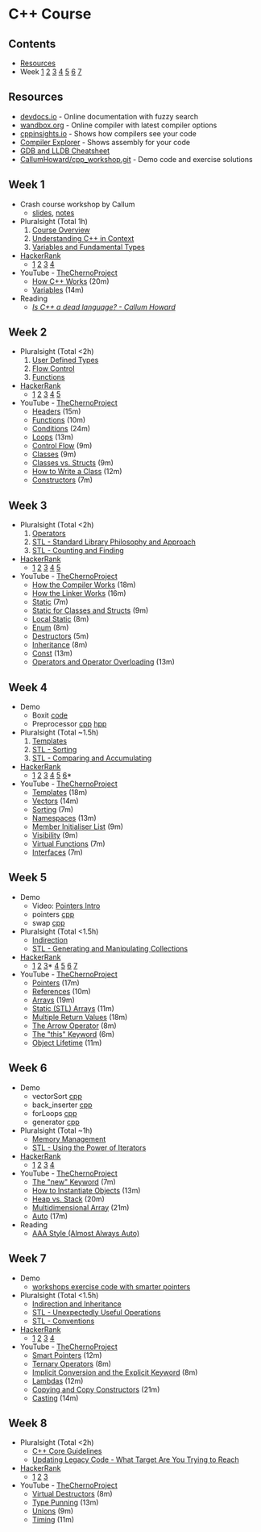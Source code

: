 C++ Course
==========

Contents
--------
- [Resources](#resources)
- Week
  [1](#week-1)
  [2](#week-2)
  [3](#week-3)
  [4](#week-4)
  [5](#week-5)
  [6](#week-6)
  [7](#week-7)

Resources
---------
- [devdocs.io](https://devdocs.io/cpp) - Online documentation with fuzzy search
- [wandbox.org](https://wandbox.org) - Online compiler with latest compiler options
- [cppinsights.io](https://cppinsights.io) - Shows how compilers see your code
- [Compiler Explorer](https://godbolt.org) - Shows assembly for your code
- [GDB and LLDB Cheatsheet](https://developer.apple.com/library/archive/documentation/IDEs/Conceptual/gdb_to_lldb_transition_guide/document/lldb-command-examples.html)
- [CallumHoward/cpp_workshop.git](https://github.com/CallumHoward/cpp_workshop) - Demo code and exercise solutions

Week 1
------
- Crash course workshop by Callum
    - [slides](https://hackmd.io/p/S1WA-y7vE#/), [notes](https://hackmd.io/s/S1WA-y7vE)
- Pluralsight (Total 1h)
    1. [Course Overview](https://app.pluralsight.com/player?course=cplusplus-fundamentals-c17&author=kate-gregory&name=be2f2941-118c-4a30-ab60-6eab6b788c19&clip=0&mode=live)
    2. [Understanding C++ in Context](https://app.pluralsight.com/player?course=cplusplus-fundamentals-c17&author=kate-gregory&name=47086895-ee44-46a7-9ed9-5341b623acae&clip=0&mode=live)
    4. [Variables and Fundamental Types](https://app.pluralsight.com/player?course=cplusplus-fundamentals-c17&author=kate-gregory&name=d446663a-7606-432a-b6d8-b9f19b8ee8b6&clip=0&mode=live)
- [HackerRank](https://www.hackerrank.com/domains/cpp)
    - [1](https://www.hackerrank.com/challenges/cpp-hello-world)
      [2](https://www.hackerrank.com/challenges/cpp-input-and-output)
      [3](https://www.hackerrank.com/challenges/c-tutorial-basic-data-types)
      [4](https://www.hackerrank.com/challenges/c-tutorial-conditional-if-else)
- YouTube - [TheChernoProject](https://www.youtube.com/playlist?list=PLlrATfBNZ98dudnM48yfGUldqGD0S4FFb)
    - [How C++ Works](https://www.youtube.com/watch?v=SfGuIVzE_Os&t=61s&list=PLlrATfBNZ98dudnM48yfGUldqGD0S4FFb&index=6) (20m)
    - [Variables](https://youtu.be/zB9RI8_wExo) (14m)
- Reading
    - [_Is C++ a dead language? - Callum Howard_](https://github.com/CallumHoward/cpp_workshop/blob/master/w01/blog01.md)


Week 2
------
- Pluralsight (Total <2h)
    1. [User Defined Types](https://app.pluralsight.com/player?course=cplusplus-fundamentals-c17&author=kate-gregory&name=3ef2ad37-e177-4a23-bfd5-1af4b465b21b&clip=0&mode=live)
    2. [Flow Control](https://app.pluralsight.com/player?course=cplusplus-fundamentals-c17&author=kate-gregory&name=10e2625c-0505-4ef7-b700-e8fd3c59fb94&clip=0&mode=live)
    3. [Functions](https://app.pluralsight.com/player?course=cplusplus-fundamentals-c17&author=kate-gregory&name=6719bf05-5dde-43c4-9623-1ca19ee04611&clip=0&mode=live)
- [HackerRank](https://www.hackerrank.com/domains/cpp)
    - [1](https://www.hackerrank.com/challenges/c-tutorial-struct/problem)
      [2](https://www.hackerrank.com/challenges/c-tutorial-functions)
      [3](https://www.hackerrank.com/challenges/c-tutorial-class/problem)
      [4](https://www.hackerrank.com/challenges/classes-objects/problem)
      [5](https://www.hackerrank.com/challenges/box-it/problem) 
- YouTube - [TheChernoProject](https://www.youtube.com/playlist?list=PLlrATfBNZ98dudnM48yfGUldqGD0S4FFb)
    - [Headers](https://youtu.be/9RJTQmK0YPI) (15m)
    - [Functions](https://youtu.be/V9zuox47zr0) (10m)
    - [Conditions](https://youtu.be/qEgCT87KOfc) (24m)
    - [Loops](https://youtu.be/_1AwR-un4Hk) (13m)
    - [Control Flow](https://youtu.be/a3IZ8WaIFAA) (9m)
    - [Classes](https://youtu.be/2BP8NhxjrO0) (9m)
    - [Classes vs. Structs](https://youtu.be/fLgTtaqqJp0) (9m)
    - [How to Write a Class](https://youtu.be/3dHBFBw13E0) (12m)
    - [Constructors](https://youtu.be/FXhALMsHwEY) (7m)


Week 3
------
- Pluralsight (Total <2h)
    1. [Operators](https://app.pluralsight.com/player?course=cplusplus-fundamentals-c17&author=kate-gregory&name=b8b7f979-22c1-4c87-b9c4-b43dc69000fa&clip=0&mode=live)
    2. [STL - Standard Library Philosophy and Approach](https://app.pluralsight.com/player?course=beautiful-cplusplus-stl-algorithms&author=kate-gregory&name=beautiful-cplusplus-stl-algorithms-m1&clip=0&mode=live)
    3. [STL - Counting and Finding](https://app.pluralsight.com/player?course=beautiful-cplusplus-stl-algorithms&author=kate-gregory&name=beautiful-cplusplus-stl-algorithms-m2&clip=0&mode=live)
- [HackerRank](https://www.hackerrank.com/domains/cpp)
    - [1](https://www.hackerrank.com/challenges/inheritance-introduction/problem)
      [2](https://www.hackerrank.com/challenges/rectangle-area/problem)
      [3](https://www.hackerrank.com/challenges/multi-level-inheritance-cpp/problem)
      [4](https://www.hackerrank.com/challenges/overloading-ostream-operator/problem) [5](https://www.hackerrank.com/challenges/messages-order/problem)
- YouTube - [TheChernoProject](https://www.youtube.com/playlist?list=PLlrATfBNZ98dudnM48yfGUldqGD0S4FFb)
    - [How the Compiler Works](https://youtu.be/3tIqpEmWMLI) (18m)
    - [How the Linker Works](https://youtu.be/H4s55GgAg0I) (16m)
    - [Static](https://youtu.be/f3FVU-iwNuA) (7m)
    - [Static for Classes and Structs](https://youtu.be/V-BFlMrBtqQ) (9m)
    - [Local Static](https://youtu.be/f7mtWD9GdJ4) (8m)
    - [Enum](https://youtu.be/x55jfOd5PEE) (8m)
    - [Destructors](https://youtu.be/D8cWquReFqw) (5m)
    - [Inheritance](https://youtu.be/X8nYM8wdNRE) (8m)
    - [Const](https://youtu.be/4fJBrditnJU) (13m)
    - [Operators and Operator Overloading](https://youtu.be/mS9755gF66w) (13m)

Week 4
------
- Demo
    - Boxit [code](https://github.com/CallumHoward/cpp_workshop/tree/master/w02/boxit)
    - Preprocessor 
    [cpp](https://github.com/CallumHoward/cpp_workshop/blob/master/w01/hello.cpp) 
    [hpp](https://github.com/CallumHoward/cpp_workshop/blob/master/w01/hello.hpp)
- Pluralsight (Total ~1.5h)
    1. [Templates](https://app.pluralsight.com/player?course=cplusplus-fundamentals-c17&author=kate-gregory&name=f79a9ff1-cce2-4e72-8713-e80fb14a3dd1&clip=0&mode=live)
    3. [STL - Sorting](https://app.pluralsight.com/player?course=beautiful-cplusplus-stl-algorithms&author=kate-gregory&name=beautiful-cplusplus-stl-algorithms-m3&clip=0&mode=live)
    4. [STL - Comparing and Accumulating](https://app.pluralsight.com/player?course=beautiful-cplusplus-stl-algorithms&author=kate-gregory&name=beautiful-cplusplus-stl-algorithms-m4&clip=0&mode=live)
- [HackerRank](https://www.hackerrank.com/domains/cpp)
    - [1](https://www.hackerrank.com/challenges/c-tutorial-stringstream/problem)
      [2](https://www.hackerrank.com/challenges/c-tutorial-strings/problem)
      [3](https://www.hackerrank.com/challenges/vector-sort/problem)
      [4](https://www.hackerrank.com/challenges/overload-operators/problem)
      [5](https://www.hackerrank.com/challenges/accessing-inherited-functions/problem)
      [6](https://www.hackerrank.com/challenges/attribute-parser/problem)*
- YouTube - [TheChernoProject](https://www.youtube.com/playlist?list=PLlrATfBNZ98dudnM48yfGUldqGD0S4FFb)
    - [Templates](https://youtu.be/I-hZkUa9mIs) (18m)
    - [Vectors](https://youtu.be/PocJ5jXv8No) (14m)
    - [Sorting](https://youtu.be/x0uUKWJzSO4) (7m)
    - [Namespaces](https://youtu.be/ts1Eek5w7ZA) (13m)
    - [Member Initialiser List](https://youtu.be/1nfuYMXjZsA) (9m)
    - [Visibility](https://youtu.be/6OVQ8nh3KP0) (9m)
    - [Virtual Functions](https://youtu.be/oIV2KchSyGQ) (7m)
    - [Interfaces](https://youtu.be/UWAdd13EfM8) (7m)

Week 5
------
- Demo
    - Video: [Pointers Intro](https://www.youtube.com/watch?v=npWW_Lmw4-E&list=PLbSaCpDlfd6qHRp1RVAB1kpRJ9zoQYuwV&index=8)
    - pointers [cpp](https://github.com/CallumHoward/cpp_workshop/blob/master/w05/demo/pointers.cpp)
    - swap [cpp](https://github.com/CallumHoward/cpp_workshop/blob/master/w05/demo/swap.cpp)
- Pluralsight (Total <1.5h)
    - [Indirection](https://app.pluralsight.com/player?course=cplusplus-fundamentals-c17&author=kate-gregory&name=66a2664d-9250-4a3f-a2e0-c8c8ed2efe82&clip=0&mode=live)
    - [STL - Generating and Manipulating Collections](https://app.pluralsight.com/player?course=beautiful-cplusplus-stl-algorithms&author=kate-gregory&name=beautiful-cplusplus-stl-algorithms-m5&clip=0&mode=live)
- [HackerRank](https://www.hackerrank.com/domains/cpp)
    - [1](https://www.hackerrank.com/challenges/c-tutorial-pointer)
    [2](https://www.hackerrank.com/challenges/arrays-introduction)
    [3](https://www.hackerrank.com/challenges/preprocessor-solution/problem)*
    [4](https://www.hackerrank.com/challenges/vector-erase/problem)
    [5](https://www.hackerrank.com/challenges/cpp-lower-bound/problem)
    [6](https://www.hackerrank.com/challenges/prettyprint/problem)
    [7](https://www.hackerrank.com/challenges/deque-stl/problem)
- YouTube - [TheChernoProject](https://www.youtube.com/playlist?list=PLlrATfBNZ98dudnM48yfGUldqGD0S4FFb)
    - [Pointers](https://www.youtube.com/watch?v=DTxHyVn0ODg&list=PLlrATfBNZ98dudnM48yfGUldqGD0S4FFb&index=17&t=0s) (17m)
    - [References](https://www.youtube.com/watch?v=IzoFn3dfsPA&list=PLlrATfBNZ98dudnM48yfGUldqGD0S4FFb&index=18&t=0s) (10m)
    - [Arrays](https://youtu.be/ENDaJi08jCU) (19m)
    - [Static (STL) Arrays](https://youtu.be/Hw42GkHPyvk) (11m)
    - [Multiple Return Values](https://youtu.be/3cm0VckC8q0) (18m)
    - [The Arrow Operator](https://youtu.be/4p3grlSpWYA) (8m)
    - [The "this" Keyword](https://youtu.be/Z_hPJ_EhceI) (6m)
    - [Object Lifetime](https://youtu.be/iNuTwvD6ciI) (11m)

Week 6
------
- Demo
    - vectorSort [cpp](https://github.com/CallumHoward/cpp_workshop/blob/master/w04/vectorSort.cpp)
    - back_inserter [cpp](https://github.com/CallumHoward/cpp_workshop/blob/master/w06/demo/back_inserter.cpp)
    - forLoops [cpp](https://github.com/CallumHoward/cpp_workshop/blob/master/w06/demo/forLoops.cpp)
    - generator [cpp](https://github.com/CallumHoward/cpp_workshop/blob/master/w06/demo/generator.cpp)
- Pluralsight (Total ~1h)
    - [Memory Management](https://app.pluralsight.com/player?course=cplusplus-fundamentals-c17&author=kate-gregory&name=123d6ac2-20cb-4189-943a-7a5c5d3e0247&clip=0&mode=live)
    - [STL - Using the Power of Iterators](https://app.pluralsight.com/player?course=beautiful-cplusplus-stl-algorithms&author=kate-gregory&name=beautiful-cplusplus-stl-algorithms-m6&clip=0&mode=live)
- [HackerRank](https://www.hackerrank.com/domains/cpp)
    - [1](https://www.hackerrank.com/challenges/cpp-sets/problem)
    [2](https://www.hackerrank.com/challenges/cpp-maps/problem)
    [3](https://www.hackerrank.com/challenges/hotel-prices/problem)
    [4](https://www.hackerrank.com/challenges/attending-workshops/problem)
- YouTube - [TheChernoProject](https://www.youtube.com/playlist?list=PLlrATfBNZ98dudnM48yfGUldqGD0S4FFb)
    - [The "new" Keyword](https://youtu.be/bP9z3H3cVMY) (7m)
    - [How to Instantiate Objects](https://youtu.be/Ks97R1knQDY) (13m)
    - [Heap vs. Stack](https://youtu.be/wJ1L2nSIV1s) (20m)
    - [Multidimensional Array](https://youtu.be/gNgUMA_Ur0U) (21m)
    - [Auto](https://youtu.be/2vOPEuiGXVo) (17m)
- Reading
    - [AAA Style (Almost Always Auto)](https://herbsutter.com/2013/08/12/gotw-94-solution-aaa-style-almost-always-auto/)

Week 7
------
- Demo
    - [workshops exercise code with smarter pointers](https://github.com/CallumHoward/cpp_workshop/tree/master/w07/demo/workshops)
- Pluralsight (Total <1.5h)
    - [Indirection and Inheritance](https://app.pluralsight.com/player?course=cplusplus-fundamentals-c17&author=kate-gregory&name=f3ae85e4-b248-4b2b-837f-1488f109886b&clip=0&mode=live)
    - [STL - Unexpectedly Useful Operations](https://app.pluralsight.com/player?course=beautiful-cplusplus-stl-algorithms&author=kate-gregory&name=beautiful-cplusplus-stl-algorithms-m7&clip=0&mode=live)
    - [STL - Conventions](https://app.pluralsight.com/player?course=beautiful-cplusplus-stl-algorithms&author=kate-gregory&name=beautiful-cplusplus-stl-algorithms-m8&clip=0&mode=live)
- [HackerRank](https://www.hackerrank.com/domains/cpp)
    - [1](https://www.hackerrank.com/challenges/variable-sized-arrays/problem)
    [2](https://www.hackerrank.com/challenges/cpp-exception-handling/problem)
    [3](https://www.hackerrank.com/challenges/abstract-classes-polymorphism/problem)
    [4](https://www.hackerrank.com/challenges/inherited-code/problem)
- YouTube - [TheChernoProject](https://www.youtube.com/playlist?list=PLlrATfBNZ98dudnM48yfGUldqGD0S4FFb)
    - [Smart Pointers](https://youtu.be/UOB7-B2MfwA) (12m)
    - [Ternary Operators](https://www.youtube.com/watch?v=ezqsL-st8qg) (8m)
    - [Implicit Conversion and the Explicit Keyword](https://youtu.be/Rr1NX1lH3oE) (8m)
    - [Lambdas](https://www.youtube.com/watch?v=mWgmBBz0y8c) (12m)
    - [Copying and Copy Constructors](https://youtu.be/BvR1Pgzzr38) (21m)
    - [Casting](https://youtu.be/pWZS1MtxI-A) (14m)

Week 8
------
- Pluralsight (Total <2h)
    - [C++ Core Guidelines](https://app.pluralsight.com/library/courses/cplusplus-core-guidelines-and-support-library-first-look/table-of-contents)
    - [Updating Legacy Code - What Target Are You Trying to Reach](https://app.pluralsight.com/player?course=cpp-updating-legacy-code&author=kate-gregory&name=345421d8-b019-4ae8-bd58-5a39db0eff0b&clip=0&mode=live)
- [HackerRank](https://www.hackerrank.com/domains/cpp)
    - [1](https://www.hackerrank.com/challenges/exceptional-server/problem)
    [2](https://www.hackerrank.com/challenges/cpp-exception-handling/problem)
    [3](https://www.hackerrank.com/challenges/cpp-class-template-specialization/problem)
- YouTube - [TheChernoProject](https://www.youtube.com/playlist?list=PLlrATfBNZ98dudnM48yfGUldqGD0S4FFb)
    - [Virtual Destructors](https://www.youtube.com/watch?v=jELbKhGkEi0) (8m)
    - [Type Punning](https://www.youtube.com/watch?v=8egZ_5GA9Bc) (13m)
    - [Unions](https://www.youtube.com/watch?v=6uqU9Y578n4) (9m)
    - [Timing](https://youtu.be/oEx5vGNFrLk) (11m)
